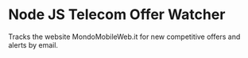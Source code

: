 Node JS Telecom Offer Watcher
================

Tracks the website MondoMobileWeb.it for new competitive offers and alerts by email.
